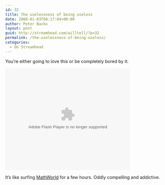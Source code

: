 ```yaml
---
id: 32
title: The uselessness of being useless
date: 2008-01-03T08:17:04+00:00
author: Peter Backx
layout: post
guid: http://streamhead.com/willtell/?p=32
permalink: /the-uselessness-of-being-useless/
categories:
  - On Streamhead
---
```

You&#8217;re either going to love this or be completely bored by it:
  


<embed src="http://video.google.com/googleplayer.swf?docId=-6626464599825291409&hl=en" style="width: 400px; height: 326px" id="VideoPlayback" type="application/x-shockwave-flash">
</embed>

It&#8217;s like surfing [MathWorld](http://mathworld.wolfram.com/) for a few hours. Oddly compelling and addictive.

<!-- AddThis Advanced Settings generic via filter on the_content -->

<!-- AddThis Share Buttons generic via filter on the_content -->